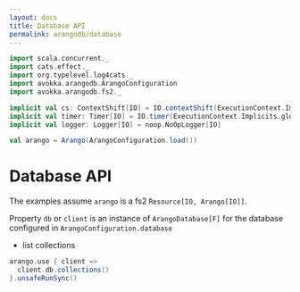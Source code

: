```yaml
---
layout: docs
title: Database API
permalink: arangodb/database
---
```


```scala mdoc:invisible
import scala.concurrent._
import cats.effect._
import org.typelevel.log4cats._
import avokka.arangodb.ArangoConfiguration
import avokka.arangodb.fs2._

implicit val cs: ContextShift[IO] = IO.contextShift(ExecutionContext.Implicits.global)
implicit val timer: Timer[IO] = IO.timer(ExecutionContext.Implicits.global)
implicit val logger: Logger[IO] = noop.NoOpLogger[IO]

val arango = Arango(ArangoConfiguration.load())
```

# Database API

The examples assume `arango` is a fs2 ̀`Resource[IO, Arango[IO]]`.

Property `db` or `client` is an instance of `ArangoDatabase[F]` for the database configured in `ArangoConfiguration.database`  

* list collections

```scala mdoc:nest:height=15
arango.use { client =>
  client.db.collections()
}.unsafeRunSync()
```
